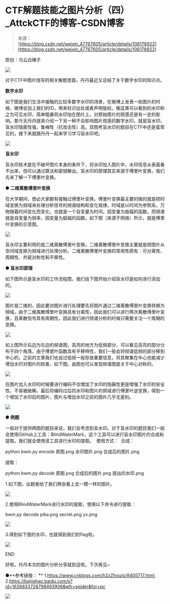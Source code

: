 <!--yml
category: 未分类
date: 2022-04-26 14:30:41
-->

# CTF解题技能之图片分析（四）_AttckCTF的博客-CSDN博客

> 来源：[https://blog.csdn.net/weixin_47767605/article/details/106178922](https://blog.csdn.net/weixin_47767605/article/details/106178922)

原创：乌云白帽子

![](img/022a951b29768d990c4df4fe5d8fa46e.png)

对于CTF中图片隐写的相关解题思路，丹丹最近又总结了关于数字水印的知识点。

**数字水印**

如下图是我们生活中接触的比较多数字水印的场景，在微博上发表一些图片的时候，微博会加上我们的ID，用来标识出处或者声明版权。像这类可以看到的水印称之为可见水印，简单粗暴将水印加在图片上，对原始图片的观感还是有一定的影响。那今天丹丹就来介绍一下另一种不会影响图片观感的数字水印，就是盲水印。盲水印隐匿性强，鲁棒性（抗攻击性）高。双图考盲水印的题目在CTF中还是蛮常见的，接下来就跟丹丹一起来学习学习盲水印吧。

![](img/f0eee7e3433c1776d9cb7bcfd8e00ca7.png)

**盲水印**

盲水印技术是在不破坏图片本身的条件下，将水印加入图片中，水印信息从表面看不出来，但可以通过算法和密钥解出。盲水印的原理其实来源于傅里叶变换，我们先来了解一下傅里叶变换。

**● 二维离散傅里叶变换**

在大学期间，想必大家都有接触过傅里叶变换。傅里叶变换最主要的做的就是把时域变换为频域来处理分析信号的频谱结构和变化规律。时域是以时间为参照系，万物随着时间变化而变化，也就是一个自变量为时间，因变量为振幅的函数。而频谱就是自变量为频率，因变量为振幅的函数。如下图（来源于网络）所示，就是傅里叶变换的示意图。

![](img/420dc12d83bf3409f6dfacf68fb05998.png)

盲水印主要利用的是二维离散傅里叶变换。二维离散傅里叶变换主要就是把图片从空间域变换为频域进行处理分析。二维离散傅里叶变换的常用性质有：可分离性、周期性、共轭对称性和平移性。

**● 盲水印原理**

如下图所示是盲水印的工作流程图，我们由下图开始介绍盲水印是如何进行添加的。

![](img/7a90779f6cabbe526e2c188cd19309b9.png)

图片是二维的，因此要对图片进行处理要先将图片通过二维离散傅里叶变换转换为频域，由于二维离散傅里叶变换具有分离性，因此我们可以进行两次离散傅里叶变换，且离散信号具有周期性，因此我们进行频谱分析的时候只需要关注一个周期的变换。

![](img/10f4315de54ab524cd2bdc116c56920f.png)

如上图所示右边为左边的频谱图，高亮的地方为低频部分，可以看见高亮的部分分布于四个角落，由于傅里叶函数具有平移特性，我们一般会将频谱低频的部分移到中心的，之前的文章我们也说过低频一般存放重要信息，将其聚集在中心也能减少增加水印对图片的损害，如下图。由图也可以发现频谱图是关于中心对称的。

![](img/bf9603b9b71ac54fb1cf6ff67addcde4.png)

在图片加入水印的时候要进行编码不仅增加了水印的隐蔽性更是增强了水印的安全性，不易被破解。最后将编码过后的水印和图片的频域进行傅里叶逆变换，得到一个增加了水印后的图片，图片与增加水印之前的图片几乎无差别。

![](img/06c9b26277ba8c379cdea459896c4d8c.png)

**● 例题**

一般对于提供两图的题目来说，我们会考虑到盲水印。对于盲水印的题目我们一般会使用GitHub上工具：BlindWaterMark，这个工具可以进行盲水印图片的合成和提取。我们就会使用该工具进行水印的提取。 
使用方式： 
合成：

python bwm.py encode 原图.png 水印图片.png 合成后的图片.png

提取：

python bwm.py decode 原图.png 合成后的图片.png 提出的水印.png

1.如下图，出题者给了我们两张看上去一模一样的图片。

![](img/182766857cf9b7d746bf6d0afe4f8e5d.png)

2.使用BlindWaterMark进行水印的提取，使用以下命令进行提取：

bwm.py decode pika.png secret.png yx.png

![](img/136623076cdb918470dd386479e29d6b.png)

3.得到如下图的水印，也就得到我们的flag啦。

![](img/d0578bf7974fd4c4395d0965b2b90a77.png)

END

好啦，丹丹本次的图片分析分享就到这啦，下次再见~ 

●**参考链接： **
1.https://www.cnblogs.com/h2zZhou/p/8405717.html 
2.https://baijiahao.baidu.com/s?id=1636833728798493906&wfr=spider&for=pc

![](img/1cc55b32450d5dcb92b56722e399e9fb.png)
